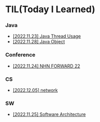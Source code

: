 # TIL(Today I Learned)

### Java
- [[2022.11.23] Java Thread Usage](https://github.com/juoklee/juoklee-til/blob/main/Java/java_thread_usage.md)
- [[2022.11.28] Java Object](https://github.com/juoklee/juoklee-til/blob/main/Java/java_object.md)

### Conference
- [[2022.11.24] NHN FORWARD 22](https://github.com/juoklee/juoklee-til/blob/main/Conference/NHN_FORWARD_22.md)


### CS
- [[2022.12.05] network](https://github.com/juoklee/juoklee-til/blob/main/sw/Software_Architecture.md)



### SW
- [[2022.11.25] Software Architecture](https://github.com/juoklee/juoklee-til/blob/main/CS/Network_01.md)
